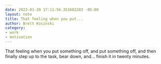 ```yaml
---
date: 2023-01-30 17:11:56.351682203 -05:00
layout: note
title: That feeling when you put...
author: Brett Kosinski
category:
- work
- motivation
---
```

That feeling when you put something off, and put something off, and then finally step up to the task, bear down, and... finish it in twenty minutes.